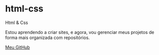 # html-css
 Html & Css

Estou aprendendo a criar sites, e agora, vou gerenciar meus projetos de forma mais organizada com repositórios.

<a href="https://github.com/welingtonkhaue" target="_blank">Meu GitHub</a>